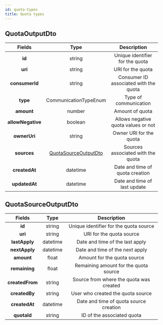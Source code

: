 ```yaml
---
id: quota-types
title: Quota types
---
```


## QuotaOutputDto

|      Fields       |                           Type                           |              Description              |
| :---------------: | :------------------------------------------------------: | :-----------------------------------: |
|      **id**       |                          string                          |    Unique identifier for the quota    |
|      **uri**      |                          string                          |           URI for the quota           |
|  **consumerId**   |                          string                          | Consumer ID associated with the quota |
|     **type**      |                  CommunicationTypeEnum                   |         Type of communication         |
|    **amount**     |                          number                          |            Amount of quota            |
| **allowNegative** |                         boolean                          |  Allows negative quota values or not  |
|   **ownerUri**    |                          string                          |        Owner URI for the quota        |
|    **sources**    | [QuotaSourceOutputDto](quota-types#QuotaSourceOutputDto) |   Sources associated with the quota   |
|   **createdAt**   |                         datetime                         |    Date and time of quota creation    |
|   **updatedAt**   |                         datetime                         |     Date and time of last update      |

## QuotaSourceOutputDto

|     Fields      |   Type   |               Description               |
| :-------------: | :------: | :-------------------------------------: |
|     **id**      |  string  | Unique identifier for the quota source  |
|     **uri**     |  string  |        URI for the quota source         |
|  **lastApply**  | datetime |     Date and time of the last apply     |
|  **nextApply**  | datetime |     Date and time of the next apply     |
|   **amount**    |  float   |       Amount for the quota source       |
|  **remaining**  |  float   |  Remaining amount for the quota source  |
| **createdFrom** |  string  | Source from where the quota was created |
|  **createdBy**  |  string  |    User who created the quota source    |
|  **createdAt**  | datetime | Date and time of quota source creation  |
|   **quotaId**   |  string  |       ID of the associated quota        |
